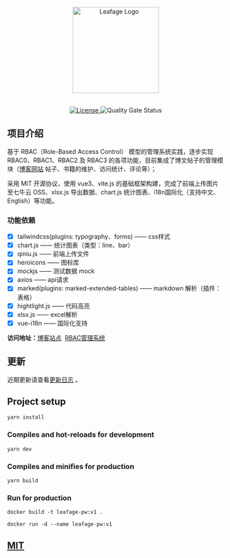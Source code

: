 <p align="center">
  <a href="https://console.leafage.top" target="_blank">
    <img alt="Leafage Logo" src="public/svg/logo.svg" width="200" height="200"/>
  </a>
</p>

<p align="center">
  <br>
  <a href="https://github.com/little3201/leafage-ms/blob/master/LICENSE">
    <img src="https://img.shields.io/github/license/little3201/leafage-ms.svg" alt="License">
  </a>
  <img alt="Quality Gate Status" src="https://sonarcloud.io/api/project_badges/measure?project=little3201_leafage-ms&metric=alert_status">
</p>

## 项目介绍

基于 RBAC（Role-Based Access Control） 模型的管理系统实践，逐步实现 RBAC0、RBAC1、RBAC2 及 RBAC3 的各项功能，目前集成了博文帖子的管理模块（[博客网站](https://www.leafage.top) 帖子、书籍的维护、访问统计、评论等）；

采用 MIT 开源协议，使用 vue3、vite.js 的基础框架构建，完成了前端上传图片至七牛云 OSS、xlsx.js 导出数据、chart.js 统计图表、i18n国际化（支持中文、English）等功能。

### 功能依赖

- [x] tailwindcss(plugins: typography、forms) —— css样式
- [x] chart.js —— 统计图表（类型：line、bar）
- [x] qiniu.js —— 前端上传文件
- [x] heroicons —— 图标库
- [x] mockjs —— 测试数据 mock
- [x] axios —— api请求
- [x] marked(plugins: marked-extended-tables) —— markdown 解析（插件：表格）
- [x] hightlight.js —— 代码高亮
- [x] xlsx.js —— excel解析
- [x] vue-i18n —— 国际化支持

**访问地址：**<a href="https://www.leafage.top">博客站点</a>&nbsp;&nbsp;<a href="https://console.leafage.top">RBAC管理系统</a>

## 更新

近期更新请查看[更新日志](CHANGELOG.md) 。

## Project setup
```
yarn install
```

### Compiles and hot-reloads for development
```
yarn dev
```

### Compiles and minifies for production
```
yarn build
```

### Run for production
```
docker build -t leafage-pw:v1 .

docker run -d --name leafage-pw:v1
```


<a href="https://github.com/little3201/leafage-ms/blob/master/LICENSE">
  <h2>MIT</h2>
</a>
